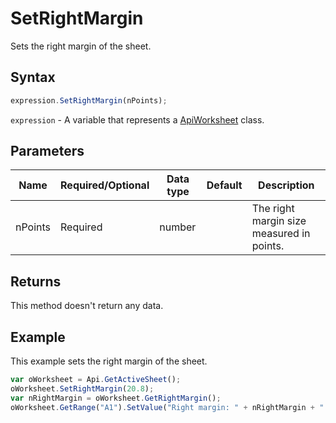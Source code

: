 # SetRightMargin

Sets the right margin of the sheet.

## Syntax

```javascript
expression.SetRightMargin(nPoints);
```

`expression` - A variable that represents a [ApiWorksheet](../ApiWorksheet.md) class.

## Parameters

| **Name** | **Required/Optional** | **Data type** | **Default** | **Description** |
| ------------- | ------------- | ------------- | ------------- | ------------- |
| nPoints | Required | number |  | The right margin size measured in points. |

## Returns

This method doesn't return any data.

## Example

This example sets the right margin of the sheet.

```javascript editor-xlsx
var oWorksheet = Api.GetActiveSheet();
oWorksheet.SetRightMargin(20.8);
var nRightMargin = oWorksheet.GetRightMargin();
oWorksheet.GetRange("A1").SetValue("Right margin: " + nRightMargin + " mm");
```
